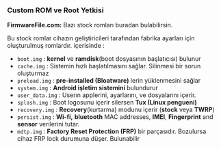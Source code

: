 


### Custom ROM ve Root Yetkisi 

**FirmwareFile.com:** Bazı stock romları buradan bulabilirsin.

Bu stock romlar cihazın geliştiricileri tarafından fabrika ayarları için oluşturulmuş romlardır. içerisinde :
- `boot.img` : **kernel** ve **ramdisk**(boot dosyasının başlatıcısı) bulunur
- `cache.img` : Sistemin hızlı başlatılmasını sağlar. Silinmesi bir sorun oluşturmaz
- `preload.img` : **pre-installed (Bloatware)** lerin yüklenmesini sağlar
- `system.img` : **Android işletim sistemini** bulundurur
- `user_data.img` : Userın applerini, ayarlarını, ve dosyalarını içerir.
- `splash.img` : Boot logosunu içerir silersen **Tux (Linux pengueni)**
- `recovery.img` : **Recovery**(kurtarma) modunu içerir (**stock** veya **TWRP**)
- `persist.img` : **Wi-fi,** **bluetooth** MAC addresses, **IMEI**, **Fingerprint** and **sensor** verilerini tutar.
- `mdtp.img` : **Factory Reset Protection (FRP)** bir parçasıdır. Bozulursa cihaz FRP lock durumuna düşer.
Bulunabilir



